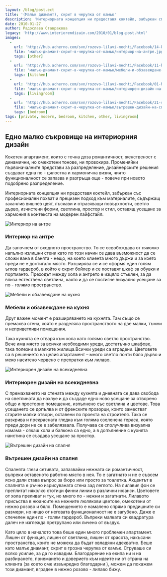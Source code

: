 ```yaml
---
layout: /blog/post.ect
title: '(Малък диамант), скрит в черупка от камък'
description: 'Интериорната концепция ни предоставя коктейл, забъркан със професионален похват и прецизен подход към материалите, съдържащ закачлив вишнев цвят, лъскави и отразяващи повърхности, светло дърво, изчистени  форми, светлина, простор и стил, оставящ усещане за хармония в контекста на модерен лайфстайл.'
date: 2010-01-27
author: Радослава Ставракова
legacy: 'http://www.interiorendizain.com/2010/01/blog-post.html'
images:
  -
    url: 'http://hub.acherno.com/svn/rozovo-lilavi-mechti/Facebook/14-k.jpg'
    file: 'малък-диамант-скрит-в-черупка-от-камък/интериор-на-антре.jpg'
    tags: [other]
  -
    url: 'http://hub.acherno.com/svn/rozovo-lilavi-mechti/Facebook/11-h.jpg'
    file: 'малък-диамант-скрит-в-черупка-от-камък/мебели-и-обзавеждане-на-кухня.jpg'
    tags: [kitchen]
  -
    url: 'http://hub.acherno.com/svn/rozovo-lilavi-mechti/Facebook/01-h.jpg'
    file: 'малък-диамант-скрит-в-черупка-от-камък/интериорен-дизайн-на-всекидневна.jpg'
    tags: [livingroom]
  -
    url: 'http://hub.acherno.com/svn/rozovo-lilavi-mechti/Facebook/21-s.jpg'
    file: 'малък-диамант-скрит-в-черупка-от-камък/вътрешен-дизайн-на-спалня.jpg'
    tags: [bedroom]
tags: [private, modern, bedroom, kitchen, other, livingroom]
---
```

## Едно **малко съкровище** на **интериорния дизайн**
Кокетен апартамент, които с точна доза романтичност, женственост с динамични, но омекотени тонове, ни провокира. Променяйки първоначалните представи за разпределение, дизайнерските решения създават една по - цялостна и хармонична визия, чиято функционалност се запазва и разгръща още - повече при новото подобрено разпределение. 

Интериорната концепция ни предоставя коктейл, забъркан със професионален похват и прецизен подход към материалите, съдържащ закачлив вишнев цвят, лъскави и отразяващи повърхности, светло дърво, изчистени  форми, светлина, простор и стил, оставящ усещане за хармония в контекста на модерен лайфстайл.

![Интериор на антре](малък-диамант-скрит-в-черупка-от-камък/интериор-на-антре.jpg)
### Интериор на **антре**

Да започнем от входното пространство. То се освобождава от няколко напълно излишни  стени като по този начин се дава възможност да се сложи вана в банята - нещо, на което клиента много държи и за което преди не е достигало място. Разширява се и се оформя един голям ъглов гардероб, в който е скрит бойлер и се поставят шкаф за обувки и портманто. 
Преходът между хола и антрето е изцяло стъклен, за да влиза естествена светлина, както и да се постигне визуално усещане за по - голямо пространство. 

![Мебели и обзавеждане на кухня](малък-диамант-скрит-в-черупка-от-камък/мебели-и-обзавеждане-на-кухня.jpg)
### Мебели и обзавеждане на **кухня**

Друг важен момент е разширяването на кухнята. Там също се премахва стена, която е разделяла пространството на две малки, тъмни и неприветливи помещения.

Така кухнята се отваря към хола като голямо светло пространство. Вече има място за всички необходими уреди, достатъчно шкафове, така полезни в малките жилища.Всички уреди са вградени. 
Цветовете са в решението на целия апартамент – много светло почти бяло дърво и меко наситено червено с препратки към лилаво.

![Интериорен дизайн на всекидневна](малък-диамант-скрит-в-черупка-от-камък/интериорен-дизайн-на-всекидневна.jpg)
### Интериорен дизайн на **всекидневна**

С премахването на стената между кухнята и дневната се дава свобода на светлината да нахлуе и да създаде едно ново усещане за отворено общо и просторно помещение, изпълнено със светлина и цветове. Това усещането се допълва и от френските прозорци, които заместват старите малки отвори, оставени по проекта на строителя. Така се разкрива и прекрасната гледка към голяма озеленена тераса, която преди дори не се е забелязвала. Получава  се сполучлива визуална измама  - сякаш хола и балкона са едно, а в допълнение с кухнята наистина се създава усещане за простор.

![Вътрешен дизайн на спалня](малък-диамант-скрит-в-черупка-от-камък/вътрешен-дизайн-на-спалня.jpg)
### Вътрешен дизайн на **спалня**

Спалнята глези сетивата, запазвайки нежната си романтичност, въпреки оставеното работно място в нея. То е загатнато и не е съвсем ясно дали става въпрос за бюро или просто за тоалетка. Акцентът в спалнята е ръчно изрисуваната стена зад леглото. На лилавия фон се преплитат няколко стотици финни линии в различни нюанси. Цветовете от хола преливат и тук, но много по - нежни и загатнати. Лилавото присъства в нюансите на нежните люлякови цветове, омекотени от нежно розово и бяло. Помещението е намалено спрямо предишните си размери, но нищо от неговата функционалност не е загубено. Даже е спечелен един по - голям гардероб. Въпреки малката си квадратура далеч не изглежда претрупано или личено от въздух.

Като цяло в началото това беше един много проблемен апартамент. Лишен от функция, лишен от светлина, лишен от красота, накъсани пространства, които не можеха да бъдат овладяни адекватно. Беше като малък диамант, скрит в грозна черупка от камък. Струваше си всяко усилие, за да го извадим. Благодарение на екипа ни и на разбирането, приемането и доверието към идеите ни от страна на клиента (за което сме извънредно благодарни ), можем да покажем този диамант, вграден в нежно розово - лилаво бижу.